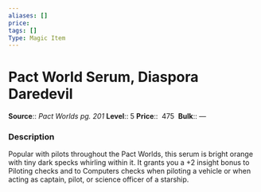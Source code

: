 ```yaml
---
aliases: []
price:  
tags: []
Type: Magic Item
---
```


# Pact World Serum, Diaspora Daredevil

**Source**:: _Pact Worlds pg. 201_
**Level**:: 5
**Price**::  475 
**Bulk**:: —

### Description

Popular with pilots throughout the Pact Worlds, this serum is bright orange with tiny dark specks whirling within it. It grants you a +2 insight bonus to Piloting checks and to Computers checks when piloting a vehicle or when acting as captain, pilot, or science officer of a starship.
